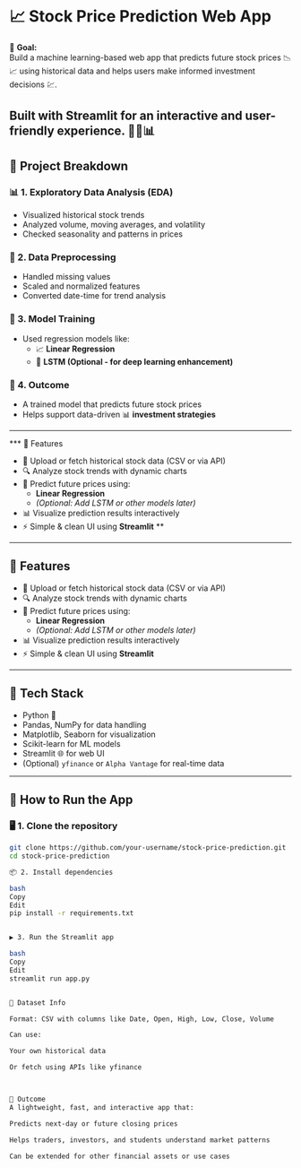 # 📈 Stock Price Prediction Web App

🔮 **Goal:**  
Build a machine learning-based web app that predicts future stock prices 📉📈 using historical data and helps users make informed investment decisions 💹.

Built with **Streamlit** for an interactive and user-friendly experience. 🧑‍💻📊
---

## 🧠 Project Breakdown

### 📊 1. Exploratory Data Analysis (EDA)
- Visualized historical stock trends
- Analyzed volume, moving averages, and volatility
- Checked seasonality and patterns in prices

### 🧹 2. Data Preprocessing
- Handled missing values
- Scaled and normalized features
- Converted date-time for trend analysis

### 🤖 3. Model Training
- Used regression models like:
  - 📈 **Linear Regression**
  - 🔁 **LSTM (Optional - for deep learning enhancement)**

### 🎯 4. Outcome
- A trained model that predicts future stock prices
- Helps support data-driven 📊 **investment strategies**

---

*** 🧠 Features

- 📅 Upload or fetch historical stock data (CSV or via API)
- 🔍 Analyze stock trends with dynamic charts
- 🤖 Predict future prices using:
  - **Linear Regression**
  - *(Optional: Add LSTM or other models later)*  
- 📊 Visualize prediction results interactively
- ⚡ Simple & clean UI using **Streamlit**
**

-----

## 🧠 Features

- 📅 Upload or fetch historical stock data (CSV or via API)
- 🔍 Analyze stock trends with dynamic charts
- 🤖 Predict future prices using:
  - **Linear Regression**
  - *(Optional: Add LSTM or other models later)*  
- 📊 Visualize prediction results interactively
- ⚡ Simple & clean UI using **Streamlit**

---

## 🧰 Tech Stack

- Python 🐍  
- Pandas, NumPy for data handling  
- Matplotlib, Seaborn for visualization  
- Scikit-learn for ML models  
- Streamlit 🌐 for web UI  
- (Optional) `yfinance` or `Alpha Vantage` for real-time data

---

## 🚀 How to Run the App

### 🖥️ 1. Clone the repository

```bash
git clone https://github.com/your-username/stock-price-prediction.git
cd stock-price-prediction

📦 2. Install dependencies

bash
Copy
Edit
pip install -r requirements.txt


▶️ 3. Run the Streamlit app

bash
Copy
Edit
streamlit run app.py


📂 Dataset Info

Format: CSV with columns like Date, Open, High, Low, Close, Volume

Can use:

Your own historical data

Or fetch using APIs like yfinance



🎯 Outcome
A lightweight, fast, and interactive app that:

Predicts next-day or future closing prices

Helps traders, investors, and students understand market patterns

Can be extended for other financial assets or use cases


